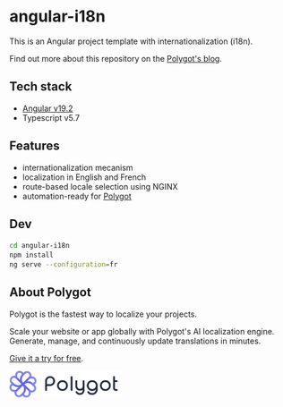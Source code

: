 # angular-i18n

This is an Angular project template with internationalization (i18n).

Find out more about this repository on the [Polygot's blog](https://polygothq.com/blog).

## Tech stack

- [Angular v19.2](https://angular.dev/)
- Typescript v5.7

## Features

- internationalization mecanism
- localization in English and French
- route-based locale selection using NGINX
- automation-ready for [Polygot](https://polygothq.com)

## Dev

```bash
cd angular-i18n
npm install
ng serve --configuration=fr
```

## About Polygot

Polygot is the fastest way to localize your projects.

Scale your website or app globally with Polygot's AI localization engine. Generate, manage, and continuously update translations in minutes.

[Give it a try for free](https://polygothq.com).

[<img src="/logo.svg" width="200" />](https://polygothq.com)